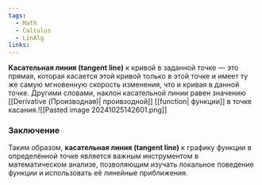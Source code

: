 ```yaml
---
tags:
  - Math
  - Calculus
  - LinAlg
links:
---
```

**Касательная линия (tangent line)** к кривой в заданной точке — это прямая, которая касается этой кривой только в этой точке и имеет ту же самую мгновенную скорость изменения, что и кривая в данной точке. Другими словами, наклон касательной линии равен значению [[Derivative (Производная)| проивзодной]] [[function| функции]] в точке касания.![[Pasted image 20241025142601.png]]

### Заключение
Таким образом, **касательная линия (tangent line)** к графику функции в определённой точке является важным инструментом в математическом анализе, позволяющим изучать локальное поведение функции и использовать её линейные приближения.